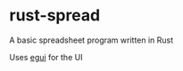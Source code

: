 # rust-spread
A basic spreadsheet program written in Rust

Uses [egui](https://lib.rs/crates/egui) for the UI
